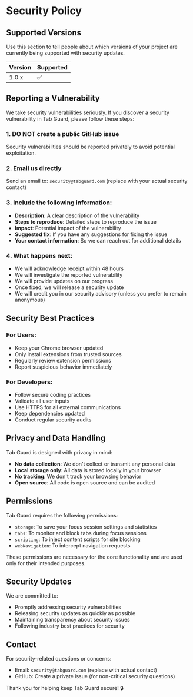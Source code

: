 # Security Policy

## Supported Versions

Use this section to tell people about which versions of your project are currently being supported with security updates.

| Version | Supported          |
| ------- | ------------------ |
| 1.0.x   | :white_check_mark: |

## Reporting a Vulnerability

We take security vulnerabilities seriously. If you discover a security vulnerability in Tab Guard, please follow these steps:

### 1. **DO NOT** create a public GitHub issue
Security vulnerabilities should be reported privately to avoid potential exploitation.

### 2. Email us directly
Send an email to: `security@tabguard.com` (replace with your actual security contact)

### 3. Include the following information:
- **Description**: A clear description of the vulnerability
- **Steps to reproduce**: Detailed steps to reproduce the issue
- **Impact**: Potential impact of the vulnerability
- **Suggested fix**: If you have any suggestions for fixing the issue
- **Your contact information**: So we can reach out for additional details

### 4. What happens next:
- We will acknowledge receipt within 48 hours
- We will investigate the reported vulnerability
- We will provide updates on our progress
- Once fixed, we will release a security update
- We will credit you in our security advisory (unless you prefer to remain anonymous)

## Security Best Practices

### For Users:
- Keep your Chrome browser updated
- Only install extensions from trusted sources
- Regularly review extension permissions
- Report suspicious behavior immediately

### For Developers:
- Follow secure coding practices
- Validate all user inputs
- Use HTTPS for all external communications
- Keep dependencies updated
- Conduct regular security audits

## Privacy and Data Handling

Tab Guard is designed with privacy in mind:

- **No data collection**: We don't collect or transmit any personal data
- **Local storage only**: All data is stored locally in your browser
- **No tracking**: We don't track your browsing behavior
- **Open source**: All code is open source and can be audited

## Permissions

Tab Guard requires the following permissions:

- `storage`: To save your focus session settings and statistics
- `tabs`: To monitor and block tabs during focus sessions
- `scripting`: To inject content scripts for site blocking
- `webNavigation`: To intercept navigation requests

These permissions are necessary for the core functionality and are used only for their intended purposes.

## Security Updates

We are committed to:
- Promptly addressing security vulnerabilities
- Releasing security updates as quickly as possible
- Maintaining transparency about security issues
- Following industry best practices for security

## Contact

For security-related questions or concerns:
- Email: `security@tabguard.com` (replace with actual contact)
- GitHub: Create a private issue (for non-critical security questions)

Thank you for helping keep Tab Guard secure! 🔒 
